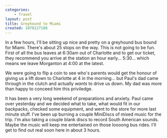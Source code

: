 ```yaml
---
categories:
    - Travel
layout: post
title: Greyhound to Miami
created: 1078127188
---
```


In a few hours, I'll be sitting up nice and pretty on a greyhound bus bound for Miami.  There's about 25 stops on the way.  This is not going to be fun.   First of all the bus leaves at 6:30am out of Charlotte and to get our ticket, they recommend you arrive at the station an hour early... 5:30... which means we leave Morganton at 4:00 at the latest.

<!--more-->

We were going to flip a coin to see who's parents would get the honour of giving us a lift down to Charlotte at 4 in the morning... but Paul's dad came through in the clutch and actually *wants* to drive us down. My dad was more than happy to conceed him this priviledge.

It has been a very long weekend of preparations and anxiety.  Paul came over yesterday and we decided what to take, what would fit in our backpacks, checked some equipment, and went to the store for more last minute stuff.  I've been up burning a couple MiniDiscs of mixed music for the trip. I'm also taking a couple blank discs to record South American sounds. Maybe the music will keep me entertained on those loooong bus rides. I'll get to find out real soon here in about 3 hours.
